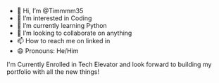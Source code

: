 - 👋 Hi, I’m @Timmmm35
- 👀 I’m interested in Coding
- 🌱 I’m currently learning Python
- 💞️ I’m looking to collaborate on anything
- 📫 How to reach me on linked in
- 😄 Pronouns: He/Him

I'm Currently Enrolled in Tech Elevator and look forward to building my portfolio with all the new things!
